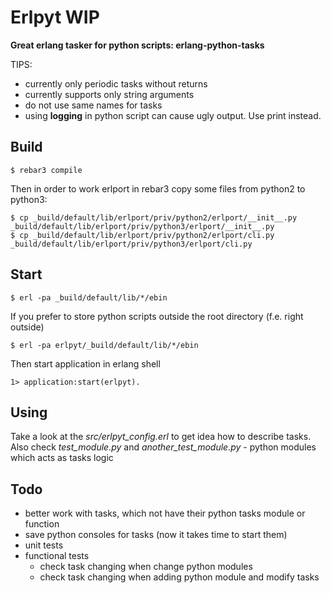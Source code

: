 Erlpyt WIP
=====

**Great erlang tasker for python scripts: erlang-python-tasks**

TIPS:
* currently only periodic tasks without returns
* currently supports only string arguments
* do not use same names for tasks
* using **logging** in python script can cause ugly output. Use print instead.

Build
-----

    $ rebar3 compile

Then in order to work erlport in rebar3 copy some files from python2 to python3:
    
    $ cp _build/default/lib/erlport/priv/python2/erlport/__init__.py _build/default/lib/erlport/priv/python3/erlport/__init__.py 
    $ cp _build/default/lib/erlport/priv/python2/erlport/cli.py _build/default/lib/erlport/priv/python3/erlport/cli.py 
    

Start
-----
    $ erl -pa _build/default/lib/*/ebin

If you prefer to store python scripts outside the root directory (f.e. right outside)
    
    $ erl -pa erlpyt/_build/default/lib/*/ebin
    
Then start application in erlang shell
    
    1> application:start(erlpyt).
    
Using
-----

Take a look at the *src/erlpyt_config.erl* to get idea how to describe tasks. 
Also check *test_module.py* and *another_test_module.py* - python modules which acts as tasks logic

Todo
-----
* better work with tasks, which not have their python tasks module or function
* save python consoles for tasks (now it takes time to start them)
* unit tests
* functional tests
    * check task changing when change python modules
    * check task changing when adding python module and modify tasks